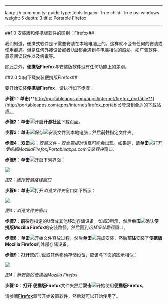 

---

lang: zh
community: guide
type: tools
legacy: True
child: True
os: windows
weight: 5
depth: 3
title: Portable Firefox

---

##1.0 安装版和便携版软件的区别：Firefox##

我们知道，便携式软件是*不*需要安装在本地电脑上的，这样就不会有任何的安装或使用痕迹。但是任何外接设备或者U盘都会遇到与电脑相似的威胁，如广告软件、恶意间谍软件以及病毒等。

除此之外，**便携版Firefox**与安装版软件没有任何功能上的差别。

##2.0 如何下载安装便携版Firefox##

要开始安装**便携版Firefox**，请执行如下步骤：

**步骤1**：**单击**[**http://portableapps.com/apps/internet/firefox_portable**](http://portableapps.com/apps/internet/firefox_portable)登录到合适的下载站点。

**步骤2**：**单击**![](/sbox/screen/firefoxportable-en/01.png)开启**开源社区**下载页面。

**步骤3**：**单击**![](/sbox/screen/firefoxportable-en/03.png)保存![](/sbox/screen/firefoxportable-en/04.png)安装文件到本地电脑；然后**前往**指定文件夹。

**步骤4**：**双击**![](/sbox/screen/firefoxportable-en/04.png)；*安装文件 - 安全警报*对话框可能会出现。如果是，请**单击**![](/sbox/screen/firefoxportable-en/05.png)打开*便携版MozillaFirefox|Portableapps.com安装程序*窗口.

**步骤5**：**单击**![](/sbox/screen/firefoxportable-en/07.png)开启下列界面：

![](/sbox/screen/firefoxportable-en/08.png)

*图2：选择安装路径窗口*

**步骤6**：**单击**![](/sbox/screen/firefoxportable-en/09.png)打开*浏览文件夹*窗口如下所示：

![](/sbox/screen/firefoxportable-en/10.png)

*图3：浏览文件夹窗口*

**步骤7**：**前往**您指定的U盘或其他移动存储设备，如*图3*所示，然后**单击**![](/sbox/screen/firefoxportable-en/11.png)确认**便携版Mozilla Firefox**的安装路径，然后回到*选择安装路径*窗口。

**步骤8**：**单击**![](/sbox/screen/firefoxportable-en/12.png)开始文件释放过程，然后**单击**![](/sbox/screen/firefoxportable-en/14.png)完成安装，然后**前往**安装了**便携版Mozilla Firefox**的外部存储设备。

**步骤9**：**打开**您的U盘或其他移动存储设备，应该与下面的图示相似：

![](/sbox/screen/firefoxportable-en/15.png)

*图4：新安装的便携版Mozilla Firefox*

**步骤10**：**打开** **便携版Firefox**文件夹然后**双击**![](/sbox/screen/firefoxportable-en/16.png)开始使用**便携版Firefox**。

请参阅[**Firefox**](/zh/firefox)章节开始设置软件，然后就可以开始使用了。


